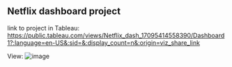 ## Netflix dashboard project 
link to project in Tableau: https://public.tableau.com/views/Netflix_dash_17095414558390/Dashboard1?:language=en-US&:sid=&:display_count=n&:origin=viz_share_link   

        
View:
![image](https://github.com/paci00/tableau_portfolio/assets/153626884/755e16b2-7949-40ba-8432-4435e22b923a)
